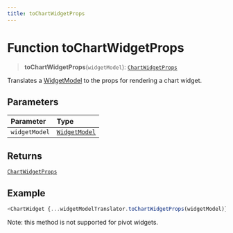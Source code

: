 ```yaml
---
title: toChartWidgetProps
---
```


# Function toChartWidgetProps

> **toChartWidgetProps**(`widgetModel`): [`ChartWidgetProps`](../../../../sdk-ui/interfaces/interface.ChartWidgetProps.md)

Translates a [WidgetModel](../../../fusion-embed/interface.WidgetModel.md) to the props for rendering a chart widget.

## Parameters

| Parameter | Type |
| :------ | :------ |
| `widgetModel` | [`WidgetModel`](../../../fusion-embed/interface.WidgetModel.md) |

## Returns

[`ChartWidgetProps`](../../../../sdk-ui/interfaces/interface.ChartWidgetProps.md)

## Example

```ts
<ChartWidget {...widgetModelTranslator.toChartWidgetProps(widgetModel)} />
```

Note: this method is not supported for pivot widgets.
